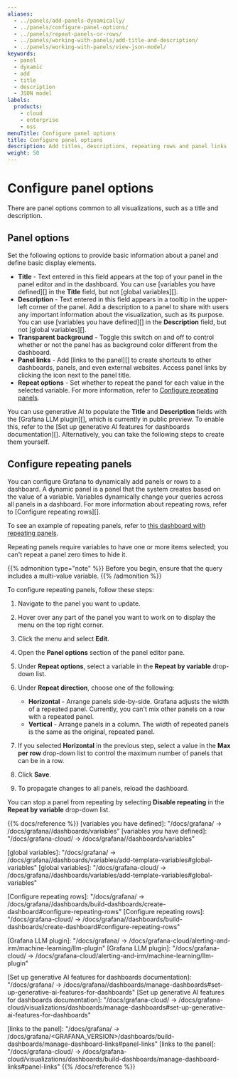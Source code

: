 ```yaml
---
aliases:
  - ../panels/add-panels-dynamically/
  - ../panels/configure-panel-options/
  - ../panels/repeat-panels-or-rows/
  - ../panels/working-with-panels/add-title-and-description/
  - ../panels/working-with-panels/view-json-model/
keywords:
  - panel
  - dynamic
  - add
  - title
  - description
  - JSON model
labels:
  products:
    - cloud
    - enterprise
    - oss
menuTitle: Configure panel options
title: Configure panel options
description: Add titles, descriptions, repeating rows and panel links
weight: 50
---
```


# Configure panel options

There are panel options common to all visualizations, such as a title and description.

## Panel options

Set the following options to provide basic information about a panel and define basic display elements.

- **Title** - Text entered in this field appears at the top of your panel in the panel editor and in the dashboard. You can use [variables you have defined][] in the **Title** field, but not [global variables][].
- **Description** - Text entered in this field appears in a tooltip in the upper-left corner of the panel. Add a description to a panel to share with users any important information about the visualization, such as its purpose. You can use [variables you have defined][] in the **Description** field, but not [global variables][].
- **Transparent background** - Toggle this switch on and off to control whether or not the panel has as background color different from the dashboard.
- **Panel links** - Add [links to the panel][] to create shortcuts to other dashboards, panels, and even external websites. Access panel links by clicking the icon next to the panel title.
- **Repeat options** - Set whether to repeat the panel for each value in the selected variable. For more information, refer to [Configure repeating panels](#configure-repeating-panels).

You can use generative AI to populate the **Title** and **Description** fields with the [Grafana LLM plugin][], which is currently in public preview. To enable this, refer to the [Set up generative AI features for dashboards documentation][]. Alternatively, you can take the following steps to create them yourself.

## Configure repeating panels

You can configure Grafana to dynamically add panels or rows to a dashboard. A dynamic panel is a panel that the system creates based on the value of a variable. Variables dynamically change your queries across all panels in a dashboard. For more information about repeating rows, refer to [Configure repeating rows][].

To see an example of repeating panels, refer to [this dashboard with repeating panels](https://play.grafana.org/d/testdata-repeating/testdata-repeating-panels?orgId=1).

Repeating panels require variables to have one or more items selected; you can't repeat a panel zero times to hide it.

<!-- what does this note mean exactly-->

{{% admonition type="note" %}}
Before you begin, ensure that the query includes a multi-value variable.
{{% /admonition %}}

To configure repeating panels, follow these steps:

1. Navigate to the panel you want to update.
1. Hover over any part of the panel you want to work on to display the menu on the top right corner.
1. Click the menu and select **Edit**.
1. Open the **Panel options** section of the panel editor pane.
1. Under **Repeat options**, select a variable in the **Repeat by variable** drop-down list.
1. Under **Repeat direction**, choose one of the following:

   - **Horizontal** - Arrange panels side-by-side. Grafana adjusts the width of a repeated panel. Currently, you can't mix other panels on a row with a repeated panel.
   - **Vertical** - Arrange panels in a column. The width of repeated panels is the same as the original, repeated panel.

1. If you selected **Horizontal** in the previous step, select a value in the **Max per row** drop-down list to control the maximum number of panels that can be in a row.
1. Click **Save**.
1. To propagate changes to all panels, reload the dashboard.

You can stop a panel from repeating by selecting **Disable repeating** in the **Repeat by variable** drop-down list.

{{% docs/reference %}}
[variables you have defined]: "/docs/grafana/ -> /docs/grafana/<GRAFANA VERSION>/dashboards/variables"
[variables you have defined]: "/docs/grafana-cloud/ -> /docs/grafana/<GRAFANA VERSION>/dashboards/variables"

[global variables]: "/docs/grafana/ -> /docs/grafana/<GRAFANA VERSION>/dashboards/variables/add-template-variables#global-variables"
[global variables]: "/docs/grafana-cloud/ -> /docs/grafana/<GRAFANA VERSION>/dashboards/variables/add-template-variables#global-variables"

[Configure repeating rows]: "/docs/grafana/ -> /docs/grafana/<GRAFANA VERSION>/dashboards/build-dashboards/create-dashboard#configure-repeating-rows"
[Configure repeating rows]: "/docs/grafana-cloud/ -> /docs/grafana/<GRAFANA VERSION>/dashboards/build-dashboards/create-dashboard#configure-repeating-rows"

[Grafana LLM plugin]: "/docs/grafana/ -> /docs/grafana-cloud/alerting-and-irm/machine-learning/llm-plugin"
[Grafana LLM plugin]: "/docs/grafana-cloud/ -> /docs/grafana-cloud/alerting-and-irm/machine-learning/llm-plugin"

[Set up generative AI features for dashboards documentation]: "/docs/grafana/ -> /docs/grafana/<GRAFANA VERSION>/dashboards/manage-dashboards#set-up-generative-ai-features-for-dashboards"
[Set up generative AI features for dashboards documentation]: "/docs/grafana-cloud/ -> /docs/grafana-cloud/visualizations/dashboards/manage-dashboards#set-up-generative-ai-features-for-dashboards"

[links to the panel]: "/docs/grafana/ -> /docs/grafana/<GRAFANA_VERSION>/dashboards/build-dashboards/manage-dashboard-links#panel-links"
[links to the panel]: "/docs/grafana-cloud/ -> /docs/grafana-cloud/visualizations/dashboards/build-dashboards/manage-dashboard-links#panel-links"
{{% /docs/reference %}}
